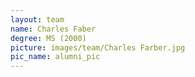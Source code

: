 ```yaml
---
layout: team
name: Charles Faber
degree: MS (2000)
picture: images/team/Charles Farber.jpg
pic_name: alumni_pic
---
```

